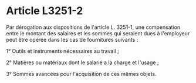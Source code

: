 # Article L3251-2

Par dérogation aux dispositions de l'article L. 3251-1, une compensation entre le montant des salaires et les sommes qui seraient dues à l'employeur peut être opérée dans les cas de fournitures suivants :

1° Outils et instruments nécessaires au travail ;

2° Matières ou matériaux dont le salarié a la charge et l'usage ;

3° Sommes avancées pour l'acquisition de ces mêmes objets.